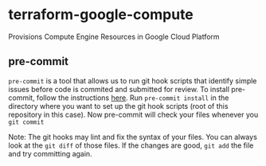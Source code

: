 # terraform-google-compute
Provisions Compute Engine Resources in Google Cloud Platform


## pre-commit

`pre-commit` is a tool that allows us to run git hook scripts that identify simple issues before code is commited and submitted for review. To install pre-commit, follow the instructions [here](https://pre-commit.com/#install). Run `pre-commit install` in the directory where you want to set up the git hook scripts (root of this repository in this case). Now pre-commit will check your files whenever you `git commit`

Note: The git hooks may lint and fix the syntax of your files. You can always look at the `git diff` of those files. If the changes are good, `git add` the file and try committing again.
